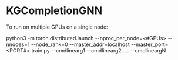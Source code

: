 # KGCompletionGNN

To run on multiple GPUs on a single node:

 python3 -m torch.distributed.launch --nproc_per_node=<#GPUs> --nnodes=1 --node_rank=0 --master_addr=localhost --master_port=<PORT#> train.py --cmdlinearg1 --cmdlinearg2 .... --cmdlineargN
